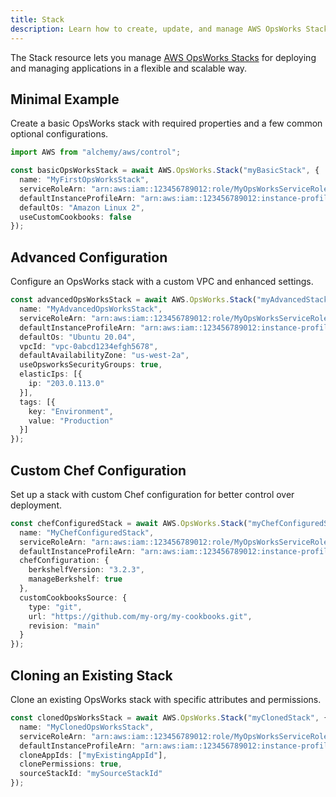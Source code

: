 ```yaml
---
title: Stack
description: Learn how to create, update, and manage AWS OpsWorks Stacks using Alchemy Cloud Control.
---
```



The Stack resource lets you manage [AWS OpsWorks Stacks](https://docs.aws.amazon.com/opsworks/latest/userguide/) for deploying and managing applications in a flexible and scalable way.

## Minimal Example

Create a basic OpsWorks stack with required properties and a few common optional configurations.

```ts
import AWS from "alchemy/aws/control";

const basicOpsWorksStack = await AWS.OpsWorks.Stack("myBasicStack", {
  name: "MyFirstOpsWorksStack",
  serviceRoleArn: "arn:aws:iam::123456789012:role/MyOpsWorksServiceRole",
  defaultInstanceProfileArn: "arn:aws:iam::123456789012:instance-profile/MyOpsWorksInstanceProfile",
  defaultOs: "Amazon Linux 2",
  useCustomCookbooks: false
});
```

## Advanced Configuration

Configure an OpsWorks stack with a custom VPC and enhanced settings.

```ts
const advancedOpsWorksStack = await AWS.OpsWorks.Stack("myAdvancedStack", {
  name: "MyAdvancedOpsWorksStack",
  serviceRoleArn: "arn:aws:iam::123456789012:role/MyOpsWorksServiceRole",
  defaultInstanceProfileArn: "arn:aws:iam::123456789012:instance-profile/MyOpsWorksInstanceProfile",
  defaultOs: "Ubuntu 20.04",
  vpcId: "vpc-0abcd1234efgh5678",
  defaultAvailabilityZone: "us-west-2a",
  useOpsworksSecurityGroups: true,
  elasticIps: [{
    ip: "203.0.113.0"
  }],
  tags: [{
    key: "Environment",
    value: "Production"
  }]
});
```

## Custom Chef Configuration

Set up a stack with custom Chef configuration for better control over deployment.

```ts
const chefConfiguredStack = await AWS.OpsWorks.Stack("myChefConfiguredStack", {
  name: "MyChefConfiguredStack",
  serviceRoleArn: "arn:aws:iam::123456789012:role/MyOpsWorksServiceRole",
  defaultInstanceProfileArn: "arn:aws:iam::123456789012:instance-profile/MyOpsWorksInstanceProfile",
  chefConfiguration: {
    berkshelfVersion: "3.2.3",
    manageBerkshelf: true
  },
  customCookbooksSource: {
    type: "git",
    url: "https://github.com/my-org/my-cookbooks.git",
    revision: "main"
  }
});
```

## Cloning an Existing Stack

Clone an existing OpsWorks stack with specific attributes and permissions.

```ts
const clonedOpsWorksStack = await AWS.OpsWorks.Stack("myClonedStack", {
  name: "MyClonedOpsWorksStack",
  serviceRoleArn: "arn:aws:iam::123456789012:role/MyOpsWorksServiceRole",
  defaultInstanceProfileArn: "arn:aws:iam::123456789012:instance-profile/MyOpsWorksInstanceProfile",
  cloneAppIds: ["myExistingAppId"],
  clonePermissions: true,
  sourceStackId: "mySourceStackId"
});
```
